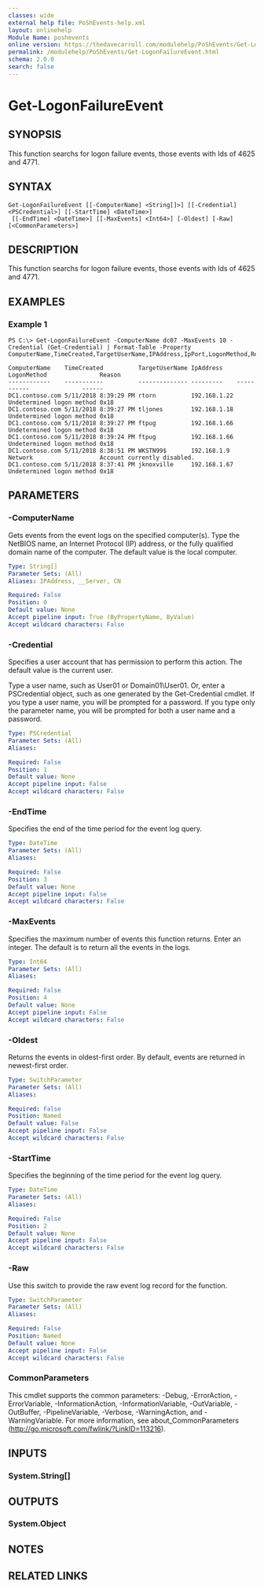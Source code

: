 ```yaml
---
classes: wide
external help file: PoShEvents-help.xml
layout: onlinehelp
Module Name: poshevents
online version: https://thedavecarroll.com/modulehelp/PoShEvents/Get-LogonFailureEvent.html
permalink: /modulehelp/PoShEvents/Get-LogonFailureEvent.html
schema: 2.0.0
search: false
---
```


# Get-LogonFailureEvent

## SYNOPSIS
This function searchs for logon failure events, those events with Ids of 4625 and 4771.

## SYNTAX

```
Get-LogonFailureEvent [[-ComputerName] <String[]>] [[-Credential] <PSCredential>] [[-StartTime] <DateTime>]
 [[-EndTime] <DateTime>] [[-MaxEvents] <Int64>] [-Oldest] [-Raw] [<CommonParameters>]
```

## DESCRIPTION
This function searchs for logon failure events, those events with Ids of 4625 and 4771.

## EXAMPLES

### Example 1
```
PS C:\> Get-LogonFailureEvent -ComputerName dc07 -MaxEvents 10 -Credential (Get-Credential) | Format-Table -Property ComputerName,TimeCreated,TargetUserName,IPAddress,IpPort,LogonMethod,Reason

ComputerName    TimeCreated          TargetUserName IpAddress    LogonMethod               Reason
------------    -----------          -------------- ---------    -----------               ------
DC1.contoso.com 5/11/2018 8:39:29 PM rtorn          192.168.1.22 Undetermined logon method 0x18
DC1.contoso.com 5/11/2018 8:39:27 PM tljones        192.168.1.18 Undetermined logon method 0x18
DC1.contoso.com 5/11/2018 8:39:27 PM ftpug          192.168.1.66 Undetermined logon method 0x18
DC1.contoso.com 5/11/2018 8:39:24 PM ftpug          192.168.1.66 Undetermined logon method 0x18
DC1.contoso.com 5/11/2018 8:38:51 PM WKSTN99$       192.168.1.9  Network                   Account currently disabled.
DC1.contoso.com 5/11/2018 8:37:41 PM jknoxville     192.168.1.67 Undetermined logon method 0x18
```

## PARAMETERS

### -ComputerName
Gets events from the event logs on the specified computer(s).
Type the NetBIOS name, an Internet Protocol (IP) address, or the fully qualified domain name of the computer.
The default value is the local computer.

```yaml
Type: String[]
Parameter Sets: (All)
Aliases: IPAddress, __Server, CN

Required: False
Position: 0
Default value: None
Accept pipeline input: True (ByPropertyName, ByValue)
Accept wildcard characters: False
```

### -Credential
Specifies a user account that has permission to perform this action.
The default value is the current user.

Type a user name, such as User01 or Domain01\User01.
Or, enter a PSCredential object, such as one generated by the Get-Credential cmdlet.
If you type a user name, you will be prompted for a password.
If you type only the parameter name, you will be prompted for both a user name and a password.

```yaml
Type: PSCredential
Parameter Sets: (All)
Aliases:

Required: False
Position: 1
Default value: None
Accept pipeline input: False
Accept wildcard characters: False
```

### -EndTime
Specifies the end of the time period for the event log query.

```yaml
Type: DateTime
Parameter Sets: (All)
Aliases:

Required: False
Position: 3
Default value: None
Accept pipeline input: False
Accept wildcard characters: False
```

### -MaxEvents
Specifies the maximum number of events this function returns.
Enter an integer.
The default is to return all the events in the logs.

```yaml
Type: Int64
Parameter Sets: (All)
Aliases:

Required: False
Position: 4
Default value: None
Accept pipeline input: False
Accept wildcard characters: False
```

### -Oldest
Returns the events in oldest-first order.
By default, events are returned in newest-first order.

```yaml
Type: SwitchParameter
Parameter Sets: (All)
Aliases:

Required: False
Position: Named
Default value: False
Accept pipeline input: False
Accept wildcard characters: False
```

### -StartTime
Specifies the beginning of the time period for the event log query.

```yaml
Type: DateTime
Parameter Sets: (All)
Aliases:

Required: False
Position: 2
Default value: None
Accept pipeline input: False
Accept wildcard characters: False
```

### -Raw
Use this switch to provide the raw event log record for the function.

```yaml
Type: SwitchParameter
Parameter Sets: (All)
Aliases:

Required: False
Position: Named
Default value: None
Accept pipeline input: False
Accept wildcard characters: False
```

### CommonParameters
This cmdlet supports the common parameters: -Debug, -ErrorAction, -ErrorVariable, -InformationAction, -InformationVariable, -OutVariable, -OutBuffer, -PipelineVariable, -Verbose, -WarningAction, and -WarningVariable. For more information, see about_CommonParameters (http://go.microsoft.com/fwlink/?LinkID=113216).

## INPUTS

### System.String[]

## OUTPUTS

### System.Object

## NOTES

## RELATED LINKS
